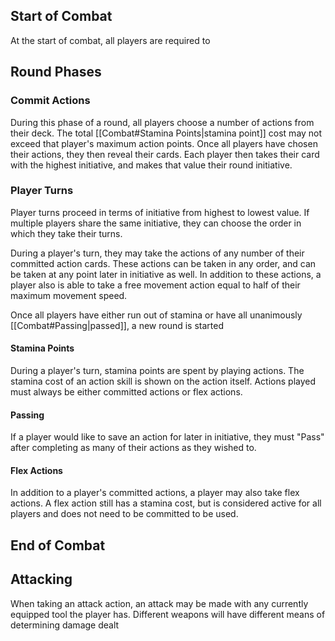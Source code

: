 ## Start of Combat
At the start of combat, all players are required to

## Round Phases

### Commit Actions
During this phase of a round, all players choose a number of actions from their deck. The total [[Combat#Stamina Points|stamina point]] cost may not exceed that player's maximum action points. Once all players have chosen their actions, they then reveal their cards. Each player then takes their card  with the highest initiative, and makes that value their round initiative.

### Player Turns
Player turns proceed in terms of initiative from highest to lowest value. If multiple players share the same initiative, they can choose the order in which they take their turns.

During a player's turn, they may take the actions of any number of their committed action cards. These actions can be taken in any order, and can be taken at any point later in initiative as well. In addition to these actions, a player also is able to take a free movement action equal to half of their maximum movement speed. 

Once all players have either run out of stamina or have all unanimously [[Combat#Passing|passed]], a new round is started

#### Stamina Points
During a player's turn, stamina points are spent by playing actions. The stamina cost of an action skill is shown on the action itself. Actions played must always be either committed actions or flex actions.

#### Passing
If a player would like to save an action for later in initiative, they must "Pass" after completing as many of their actions as they wished to.

#### Flex Actions
In addition to a player's committed actions, a player may also take flex actions. A flex action still has a stamina cost, but is considered active for all players and does not need to be committed to be used.

## End of Combat

## Attacking
When taking an attack action, an attack may be made with any currently equipped tool the player has. Different weapons will have different means of determining damage dealt